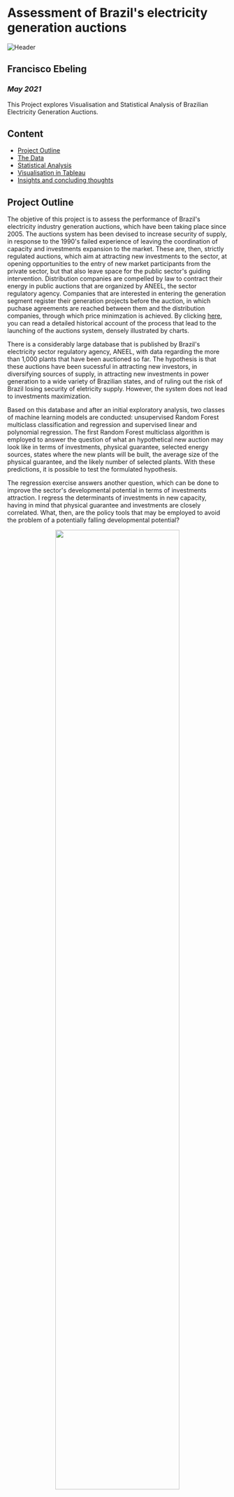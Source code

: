 # Assessment of Brazil's electricity generation auctions
![Header](https://github.com/ebelingbarros/Final-project-Ironhack-bootcamp/blob/main/figures/header3.jpg)

## Francisco Ebeling
### *May 2021*

This Project explores Visualisation and Statistical Analysis of Brazilian Electricity Generation Auctions.


## Content

- [Project Outline](#project-outline)
- [The Data](#the-data)
- [Statistical Analysis](#statistical-analysis)
- [Visualisation in Tableau](#visualisation-in-tableau)
- [Insights and concluding thoughts](#insights-and-concluding-thoughts)

## Project Outline

The objetive of this project is to assess the performance of Brazil's electricity industry generation auctions, which have been taking place since 2005. The auctions system has been devised to increase security of supply, in response to the 1990's failed experience of leaving the coordination of capacity and investments expansion to the market. These are, then, strictly regulated auctions, which aim at attracting new investments to the sector, at opening opportunities to the entry of new market participants from the private sector, but that also leave space for the public sector's guiding intervention. Distribution companies are compelled by law to contract their energy in public auctions that are organized by ANEEL, the sector regulatory agency. Companies that are interested in entering the generation segment register their generation projects before the auction, in which puchase agreements are reached between them and the distribution companies, through which price minimzation is achieved. By clicking [here](https://github.com/ebelingbarros/Final-project-Ironhack-bootcamp/blob/main/historicaloverview.md), you can read a detailed historical account of the process that lead to the launching of the auctions system, densely illustrated by charts. 

There is a considerably large database that is published by Brazil's electricity sector regulatory agency, ANEEL, with data regarding the more than 1,000 plants that have been auctioned so far. The hypothesis is that these auctions have been sucessful in attracting new investors, in diversifying sources of supply, in attracting new investments in power generation to a wide variety of Brazilian states, and of ruling out the risk of Brazil losing security of eletricity supply. However, the system does not lead to investments maximization.

Based on this database and after an initial exploratory analysis, two classes of machine learning models are conducted: unsupervised Random Forest multiclass classification and regression and supervised linear and polynomial regression. The first Random Forest multiclass algorithm is employed to answer the question of what an hypothetical new auction may look like in terms of investments, physical guarantee, selected energy sources, states where the new plants will be built, the average size of the physical guarantee, and the likely number of selected plants. With these predictions, it is possible to test the formulated hypothesis. 

The regression exercise answers another question, which can be done to improve the sector's developmental potential in terms of investments attraction. I regress the determinants of investments in new capacity, having in mind that physical guarantee and investments are closely correlated. What, then, are the policy tools that may be employed to avoid the problem of a potentially falling developmental potential?

<p align="center">
  <img width="75%" height="75%" src="https://github.com/ebelingbarros/Final-project-Ironhack-bootcamp/blob/main/figures/processo.png"> 
</p> 

## The Data

Brazil's electricity sector regulatory agency ANEEL publishes a spreadsheet containing [data](https://www.aneel.gov.br/documents/654791/0/CEL_Resultados_Leil%C3%B5es_Gera%C3%A7%C3%A3o_2005a2019_28102019/b56f496f-92d1-3905-b57e-2dedbde2738a) about every winning plant of its generation auctions and reports the main features of the 45 auctions held since 2005 in a Powerbi format [dashboards](https://app.powerbi.com/view?r=eyJrIjoiZTZiNDhjNjctZTQ2NC00YzFmLTgxYTUtZmY5YjEzNmI3MjdkIiwidCI6IjQwZDZmOWI4LWVjYTctNDZhMi05MmQ0LWVhNGU5YzAxNzBlMSIsImMiOjR9). After assessing this data, I used to Python to explore and assess the data, clean it, translate from portuguese to english, and create new variables. Throughout this process, some variables were converted from R$ to US$. The cleaned dataframe was exported to a CSV files to be used throughout the statistical analysis process. 

For the regression models, the cleaned dataframe was suplemented with data regarding Gross Capital Formation (GKF), Government Investments (G), Foreign Direct Investment (FDI), country specific risk (EMBI+) primary energy consumption (E), and exchange rate (R$ to US$). The data was gathered from the World Bank's statistics [website](https://data.worldbank.org/) (World Bank Open Data), from [IPEADATA](http://ipeadata.gov.br/Default.aspx) and from [BP's statistical review of World Energy](https://www.bp.com/en/global/corporate/energy-economics/statistical-review-of-world-energy.html).

<p align="center">
  <img width="95%" height="95%" src="https://github.com/ebelingbarros/Final-project-Ironhack-bootcamp/blob/main/figures/headerdata.png"> 
</p> 

[The Jupyter Notebook can be found here.](https://github.com/ebelingbarros/Final-project-Ironhack-bootcamp/blob/main/files/Basic_eda.ipynb)

## Visualisation in Tableau

After this, Tableau was used to present graphs and dashboards that explored the features of the original database, plus some variables that have been created along the EDA/Data cleaning phase, and from data that was additionally imported.

[The final Tableau story can be found here.](https://public.tableau.com/profile/francisco.ebeling#!/vizhome/FinalProject_16213560028780/Story)
<p>&nbsp;</p>
<p align="center">
  <img width="95%" height="95%" src="https://github.com/ebelingbarros/Final-project-Ironhack-bootcamp/blob/main/figures/ezgif.com-gif-maker%20(1).gif">
</p> 

## Statistical Analysis

After the data was gathered and processed, the next step of the project was to answer a series of statistical questions. 

***1. Is it possible to predict what the profile of a probable contracted plant in the next generation auctions would be like?***

To answer that question, the Random Forest multiclass classification algorithm was run 6 times, predicting, for a hypothetically new selected plant, respectively, its:
- Investments in US$
- Physical Guarantee (Avg. Mw) 
- Physical Guarantee (Avg. Mw) (Physical Guarantee (Avg. Mw) / No. of winning bids in auction)
- State 
- Source
- Number of contracted plants in auction

Because the data is highly imbalanced towards chiefly low investments and physical guarantee levels, I ran the Random Forest classification algorithm using class weighting. Hence, the following code was used for specifying the model:

```
classifier = RandomForestClassifier(criterion = 'entropy', random_state=42, 
class_weight='balanced') 
```

The following table synthetizes the main results of the three takes of the Random Forest multiclass classification model used:

<img width="95%" height="95%" src="https://github.com/ebelingbarros/Final-project-Ironhack-bootcamp/blob/main/figures/table1.png">

The results suggests that the hypothetical new contracted plant would likely have a **low** level of investment (bin A), a **very low** physical guarantee, a **very low** physical guarantee size in relation to the auction, would probably be located in a **Northeastern state** (BA, RN, CE), would be a **wind power plant** and would be **one among many widding bids** (in the predicition of number of contracted plants in auction the bins "D" and "C", which correspond to a middle to high number, where the most likely). With this, it can be concluded that, although a typical next plant will have a **low** level of investments and **very low** level of physical guarantee, because in the hypothetical auction the number of approved plants will be **medium to high (within the C-D range)**, there are reason to believe that suppply and demand will be well coordinated.

Regarding investments maximization, larger plants in terms of physical guarantee, which require high investments, are an **outlier** case in the classification problem. In addition, investments are not maximized because larger sized plants in terms of physical guarantee that demand larger investments tend to be clustered in auctions that have a lower number of selected plant, as can be seen in the Tableau story.

- [Jupyter Notebook with investments bins prediction can be found here.](https://github.com/ebelingbarros/Final-project-Ironhack-bootcamp/blob/main/files/classification_investments.ipynb)
- [Jupyter Notebook with physical guarantee bins prediction can be found here.](https://github.com/ebelingbarros/Final-project-Ironhack-bootcamp/blob/main/files/classification_physical_guarantee.ipynb)
- [Jupyter Notebook with average physical guarantee size per auction bins prediction can be found here.](https://github.com/ebelingbarros/Final-project-Ironhack-bootcamp/blob/main/files/classification_size_bins.ipynb)
- [Jupyter Notebook with sources prediction can be found here.](https://github.com/ebelingbarros/Final-project-Ironhack-bootcamp/blob/main/files/classification_sources.ipynb)
- [Jupyter Notebook with states prediction can be found here.](https://github.com/ebelingbarros/Final-project-Ironhack-bootcamp/blob/main/files/classification_states.ipynb)
- [Jupyter Notebook with number of approved plants per auction prediction can be found here.](https://github.com/ebelingbarros/Final-project-Ironhack-bootcamp/blob/main/files/classification_number_bins.ipynb)

***2. What can be done to maximize the sector's investments? What are the determinants of investment behaviour in electricity generation?***

The second part of the statistical analysis consisted in answering the question of what can be done about the scenario sketched in part one, where it was seen that the average size of the investments and of the average size of the physical guarantee tends to be small, potentially becoming a macroeconomic burden. The counterveiling factor to minimize the chances of this event materializing is to **create the conditions to increasing the number of winning bids in a given auction**. Even though these would very likely have a **low** investments and **very low** physical guarantee profile, when added up they smoothly achieve the goal of coordinating supply and demand. Investments, however, would still beyond their former peak. To analyse what can be done about it, a machine learning regression analysis is employed, using three different takes is employed: linear, polynomial and Random forest regression.

To choose the most suitable model for the regression, simple OLS models where regressed, in four different scenarios. In the first two scenarios, the dependent variable is investments. In the second one, dummmies of energy source are added. In the second last scenarios, the dependendent variable is the average size of investments in relation to the number of winning bids in a single auction. In the fourth scenario the same dummies were also added. The scenario with the best performance was the first one, as can be seen in the table below. 

<img width="95%" height="95%" src="https://github.com/ebelingbarros/Final-project-Ironhack-bootcamp/blob/main/figures/table3.png">

Therefore the equation to be regressed by the ML regression models was the following: 

```
# As specified for OLS modelling exercise
Y = df['inv_US$'] 
X = df[['g', 'risk_embi', 'primary_energy_consumption', 'physical_guarantee', 'exch']] 
X = sm.add_constant(X) 
model = sm.OLS(Y,X) 

# As specified for the ML supervised regression algorithm
X = df2.iloc[:,0:5].values 
y = df2.iloc[:,5].values

# The 'g' stands for government expenditures, 'risk_embi' is a measure of country risk and 
'exch' is the exchange rate (R$ per US$ dollar)

```
The following table synthetizes the results obtained for the three models. 

<img width="95%" height="95%" src="https://github.com/ebelingbarros/Final-project-Ironhack-bootcamp/blob/main/figures/table4.png">

This table is telling us that while the Linear Regression machine learning algorithm serves two basic purposes, the Polynomial Regression ML and the Random Forest (unsupervised) ML algorithms tend to have only one. While in the first case both a prediction and intercept + coefficient arrays are provided, in the two latter cases in practice only the prediction array has analytical value. While the Polynomial Regression ML algorithm does provide estimations of an intercept and a coefficient, the nature of the equation makes their interpretation less straightforward. In the Random Forest case, there is no meaningful concept of coefficients as a takeaway for the modeller. **On the other hand, while using Linear Regressions serve this twofold purpose, it comes at the cost of much less statistically robust and accurate predictions, as measured by the R2 and the RMSE**.

Despite the fact that the Polynomial and Random Forest regression cannot answer the questions of what the determinants of investments in electricity plants are (at least, not in a meaningful way), they do provide an answer for the question posed in the previous section. By extrapolation, the regression models are providing likely candidates for an investment level of the next selected plant, as can be seen in the following graph. 

<p align="center">
  <img width="65%" height="65%" src="https://github.com/ebelingbarros/Final-project-Ironhack-bootcamp/blob/main/figures/ezgif.com-gif-maker%20(3).gif">
</p> 

Of these, an average can be calculated. The average investment mean of the entire population of winning bids was US$80,134,187. While the linear regression predicted an average mean of US$74,959,601 (very close to the y-test's mean), the polynomial regression and random forest regressions predicted lower values, of respectively, US$70,446,797 and US$71,195,097. By tuning the random forest's parameters, I manage to achieve a mean that was less than US$55,000,000, at the cost, however, of a much lower R2 and a higher RMSE. *Knowing how to trim the trees' branches and optimize its growth is, then, an intricate art!* 

<p align="center">
  <img width="55%" height="55%" src="https://github.com/ebelingbarros/Final-project-Ironhack-bootcamp/blob/main/figures/tenor.gif"> 
</p> 

However, returning to the question that is being answered in this section demands returning to the linear regression ML modelling world. These are the predicted intercept and coefficients:

### y = intercept + g + risk_embi + primary_energy_consumption + physical_guarantee + exch
### y = 251859563 + 2120118.19 + 110299.05 - 26798765.20 + 739.74 - 56555517.10

From the previous sections it was found that the average contracted price in each auction is bound to fall, and that increasing the number of contracted plants in each auction is a tool to increase investments. The most important result of the machine learning linear regression model is that the investments involved in the construction of a power plant is strongly dependent on its size, which is given by its physical guarantee, which is positively correlated with the dependent variable. Why, then, doesn't the government simply maximizes investments by instructing its public generation companies to propose large hydro plants in the auctions?  The answer is that it can't, as it is not that simple! The construction of large hydro dams has been usually related to large negative social, economic and environmental externalities. The Belo Monte power plant, built in the Amazon Forest on the Xingu river, is just one among a series projects that have, for more than 60 years, exchanged security of supply for these costs. For instance, Balbina's plant "kilowatts per Hectare" indicator, which measures how much area has to be flooded for the construction of the reservior to get a certain amount of energy is so low (only 2) that the result is environmental destruction on a vast scale, as can seen in the picture below. For comparison, some hydro plants' "kilowatts per Hectare" is larger than 1000!

<p align="center">
  <img width="80%" height="80%" src="https://github.com/ebelingbarros/Final-project-Ironhack-bootcamp/blob/main/figures/arvores-mortas.jpg">
</p>

What the analysis of the ML linear regression model results' tells us is that there are other ways of increasing sectoral investments. While these are not necessarily controllable by the electricity industry regulatory agency ANEEL, which organizes the auctions, they may be controlled by overall government policy. One is to increasie the government's investments - whose positive sign suggests that there is a positive correlation between this variable and investments committed in the auction. There is strong historical evidence that when the state involved itself in the sector’s investments decisions, these were sped up. There are two causal mechanisms at play. Either the public generating companies take the strategic decision of offering their projects in the auctions – even small ones - and are backed by the state’s financial cushion, or the government expenditures have a multiplier effect that increases aggregate demand and hence leads to higher energy demand, which must be satisfied by even more physical guarantee additions.

The other is lowering the level of the exchange rate to the dollar. While it would be expected that a higher exchange rate would encourage FDI in the country, the probable causal mechanism for this finding is that lower exchange rates make investments more attractive because they lower the cost of importing goods and services for the assembly of a new power plant factor. The analysis of the investment risk factor (EMBI+), which positively correlates with investments, suggests that a lower country risk does not necessarily postively affects investments. This would have occured if a negative correlation had been found, because the EMBI+ index tells that the lower the indicator, the safer it is to invest in the country.

Finally, the encouragement of energy demand growth as a tool to accelerate investments, presumably via the channel of investor expectations is not effective. In fact, the model predicts a negative correlation between energy demand and investments. While in the 1970s investments anticipated demand - because of the previous memory of severe bottlenecks that had had hurt economic growth-, in the period of analysis while demand grew steadily, investments progressively fell. Energy planners believe that they can coordinate supply and demand for energy through more modern energy planning techniques that emulate the logic of the marketplace, thus yielding demand anticipation unnecessary. 

- [Jupyter Notebook with the ML regression models.](https://github.com/ebelingbarros/Final-project-Ironhack-bootcamp/blob/main/files/Regression.ipynb)

## Insights and concluding thoughts

- The Random Forest classification algorithm can be sucessfully applied to handle problems in which the data is heavily unbalanced. Key to that endeavor is to use class weighting. While the predictions tend to continue emphasizing the largest classes, room is opened for the predictions to also contemplate the outliers. The accuracy of predictions is improved as the real world is more closely resembled. The fit of the proposed approach and hypothesis to the RF classification algorithm hinged on the possibility of improving the algorithm's predictive reach.

- The RF multiclass classification algorithm and the ML regression have a comparable predictive performance vis-à-vis the empirical verification of the formulated hypothesis. Because some of the features of the auction were classes (and not binned classes) I decided to use the classification problem to have a common pool of metrics to compare the outcome. Both the RF classification algorithm and the RF regressor (if correctly tuned) have done a good job in dealing with the unbalancedness of the data.

- A next step of the present research agenda is to predict what are the likely companies/consortia that would win the next hypothetical bid. I want to analyse whether the electricity generation auctions mechanism is encouraging a larger private sector investments appetite. In other words, I want to understand whether the sector is transitioning towards private ownership and whether the auctions mechanism has been an effective public policy. This step depends on gathering data about the companies' actionary structure, which is very time-consuming.

- Another possible step is to incorporate code that attempts to simulate firms' strategic behavior into the logic of the classification algorithm, parting from auctions theory.

- This project showed me how important it is for the field of energy policy analysis and energy planning to perform "data deep dives". Some of the problems that have affected Brazil's energy sector during the last 20 years are related to a repeated tendency to shape its rules through preconceived economic principles. Getting to know what data is really telling us through state-of-the-art algorithms and visualisations is a form of reconciliating rule-making processes with reality. 




